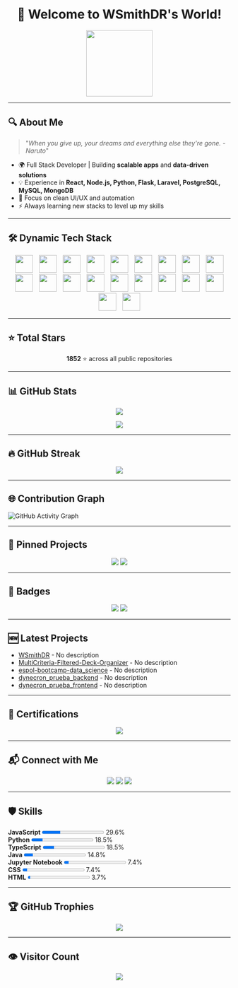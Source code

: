 <!-- HEADER -->
<h1 align="center">🐉 Welcome to WSmithDR's World!</h1>
<p align="center">
  <img src="https://media.giphy.com/media/JIX9t2j0ZTN9S/giphy.gif" width="150"/>
</p>

---

## 🔍 About Me
> "_When you give up, your dreams and everything else they're gone. - Naruto_"

- 🌍 Full Stack Developer | Building **scalable apps** and **data-driven solutions**  
- 💡 Experience in **React, Node.js, Python, Flask, Laravel, PostgreSQL, MySQL, MongoDB**  
- 🎨 Focus on clean UI/UX and automation  
- ⚡ Always learning new stacks to level up my skills  

---

## 🛠 Dynamic Tech Stack
<p align="center">
<img src="https://skillicons.dev/icons?i=python" height="40" style="margin: 0 5px;"/> <img src="https://skillicons.dev/icons?i=javascript" height="40" style="margin: 0 5px;"/> <img src="https://skillicons.dev/icons?i=typescript" height="40" style="margin: 0 5px;"/> <img src="https://skillicons.dev/icons?i=java" height="40" style="margin: 0 5px;"/> <img src="https://skillicons.dev/icons?i=jupyter notebook" height="40" style="margin: 0 5px;"/> <img src="https://skillicons.dev/icons?i=shell" height="40" style="margin: 0 5px;"/> <img src="https://skillicons.dev/icons?i=php" height="40" style="margin: 0 5px;"/> <img src="https://skillicons.dev/icons?i=css" height="40" style="margin: 0 5px;"/> <img src="https://skillicons.dev/icons?i=html" height="40" style="margin: 0 5px;"/> <img src="https://skillicons.dev/icons?i=kotlin" height="40" style="margin: 0 5px;"/> <img src="https://skillicons.dev/icons?i=c#" height="40" style="margin: 0 5px;"/> <img src="https://skillicons.dev/icons?i=vue" height="40" style="margin: 0 5px;"/> <img src="https://skillicons.dev/icons?i=swift" height="40" style="margin: 0 5px;"/> <img src="https://skillicons.dev/icons?i=dart" height="40" style="margin: 0 5px;"/> <img src="https://skillicons.dev/icons?i=c++" height="40" style="margin: 0 5px;"/> <img src="https://skillicons.dev/icons?i=astro" height="40" style="margin: 0 5px;"/> <img src="https://skillicons.dev/icons?i=rich text format" height="40" style="margin: 0 5px;"/> <img src="https://skillicons.dev/icons?i=makefile" height="40" style="margin: 0 5px;"/> <img src="https://skillicons.dev/icons?i=ruby" height="40" style="margin: 0 5px;"/> <img src="https://skillicons.dev/icons?i=scss" height="40" style="margin: 0 5px;"/>
</p>

---

## ⭐ Total Stars
<p align="center">
<b>1852</b> ⭐ across all public repositories
</p>

---

## 📊 GitHub Stats
<p align="center">
  <img src="https://github-readme-stats.vercel.app/api?username=WSmithDR&show_icons=true&theme=algolia&title_color=00bfa5&icon_color=00bfa5&text_color=ffffff&bg_color=0d1117" />
</p>
<p align="center">
  <img src="https://github-readme-stats.vercel.app/api/top-langs/?username=WSmithDR&layout=compact&theme=algolia&title_color=00bfa5&text_color=ffffff&bg_color=0d1117" />
</p>

---

## 🔥 GitHub Streak
<p align="center">
<img src="https://github-readme-streak-stats.herokuapp.com?user=WSmithDR&theme=dark&ring=00bfa5&fire=00bfa5&currStreakLabel=00bfa5" />
</p>

---

## 🌐 Contribution Graph
![GitHub Activity Graph](https://github-readme-activity-graph.vercel.app/graph?username=WSmithDR&theme=github-compact&color=00bfa5&line=00bfa5&point=00bfa5)

---

## 📌 Pinned Projects
<p align="center">
<a href="https://github.com/WSmithDR/machine-learning-project"><img src="https://github-readme-stats.vercel.app/api/pin/?username=WSmithDR&repo=machine-learning-project&theme=algolia&title_color=00bfa5" /></a> <a href="https://github.com/WSmithDR/WSmithDR"><img src="https://github-readme-stats.vercel.app/api/pin/?username=WSmithDR&repo=WSmithDR&theme=algolia&title_color=00bfa5" /></a>
</p>

---

## 🏅 Badges
<p align="center">
  <img src="https://img.shields.io/github/followers/WSmithDR?label=Follow&style=social" />
  <img src="https://img.shields.io/github/stars/WSmithDR?affiliations=OWNER%2CCOLLABORATOR%2CORGANIZATION_MEMBER&style=social" />
</p>

---

## 🆕 Latest Projects
<ul>
<li><a href="https://github.com/WSmithDR/WSmithDR">WSmithDR</a> - No description</li>
<li><a href="https://github.com/WSmithDR/MultiCriteria-Filtered-Deck-Organizer">MultiCriteria-Filtered-Deck-Organizer</a> - No description</li>
<li><a href="https://github.com/WSmithDR/espol-bootcamp-data_science">espol-bootcamp-data_science</a> - No description</li>
<li><a href="https://github.com/WSmithDR/dynecron_prueba_backend">dynecron_prueba_backend</a> - No description</li>
<li><a href="https://github.com/WSmithDR/dynecron_prueba_frontend">dynecron_prueba_frontend</a> - No description</li>
</ul>

---

## 📜 Certifications
<p align="center">
  <!-- Puedes agregar aquí tus certificados de LinkedIn manualmente o automatizarlo si tienes una API -->
  <a href="https://www.linkedin.com/in/wsmith123/details/certifications/">
    <img src="https://img.shields.io/badge/LinkedIn%20Certifications-00bfa5?style=for-the-badge&logo=linkedin&logoColor=white" />
  </a>
</p>

---

## 📬 Connect with Me
<p align="center">
  <a href="https://www.linkedin.com/in/wsmith123/"><img src="https://img.shields.io/badge/LinkedIn-00bfa5?style=for-the-badge&logo=linkedin&logoColor=white" /></a>
  <a href="mailto:wsmithdrdev@gmail.com"><img src="https://img.shields.io/badge/Email-00bfa5?style=for-the-badge&logo=gmail&logoColor=white" /></a>
  <a href="https://wa.me/593989785480"><img src="https://img.shields.io/badge/WhatsApp-25D366?style=for-the-badge&logo=whatsapp&logoColor=white" /></a>
</p>

---

## 🛡️ Skills
<b>JavaScript</b> <progress value="29.6" max="100"></progress> 29.6%<br>
<b>Python</b> <progress value="18.5" max="100"></progress> 18.5%<br>
<b>TypeScript</b> <progress value="18.5" max="100"></progress> 18.5%<br>
<b>Java</b> <progress value="14.8" max="100"></progress> 14.8%<br>
<b>Jupyter Notebook</b> <progress value="7.4" max="100"></progress> 7.4%<br>
<b>CSS</b> <progress value="7.4" max="100"></progress> 7.4%<br>
<b>HTML</b> <progress value="3.7" max="100"></progress> 3.7%

---

## 🏆 GitHub Trophies
<p align="center">
  <img src="https://github-profile-trophy.vercel.app/?username=WSmithDR&theme=algolia&no-frame=true&no-bg=true&margin-w=15" />
</p>

---

## 👁️ Visitor Count
<p align="center">
  <img src="https://visitor-badge.laobi.icu/badge?page_id=WSmithDR.WSmithDR&left_color=blue&right_color=green&left_text=Visitors" />
</p> 
